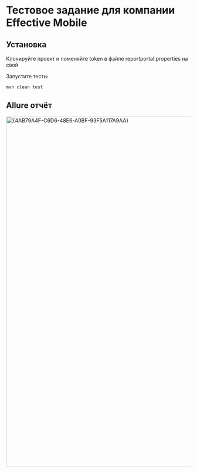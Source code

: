 # Тестовое задание для компании Effective Mobile

## Установка
Клонируйте проект и поменяйте token в файле reportportal.properties на свой

Запустите тесты
```bash
mvn clean test
```

## Allure отчёт
<img width="1738" height="952" alt="{4AB79A4F-C6D6-48E6-A0BF-93F5A117A9AA}" src="https://github.com/user-attachments/assets/f64e0806-b0a0-4d03-8f61-8b8855432eb2" />
